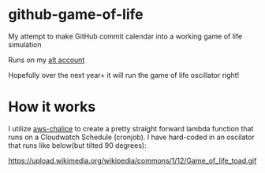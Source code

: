 # github-game-of-life
My attempt to make GitHub commit calendar into a working game of life simulation

Runs on my [alt account](https://github.com/sambattalio-gol)

Hopefully over the next year+ it will run the game of life oscillator right!


# How it works

I utilize [aws-chalice](https://github.com/aws/chalice) to create a pretty straight forward lambda function that runs on a Cloudwatch Schedule (cronjob). I have hard-coded in an oscilator that runs like below(but tilted 90 degrees): 

https://upload.wikimedia.org/wikipedia/commons/1/12/Game_of_life_toad.gif
